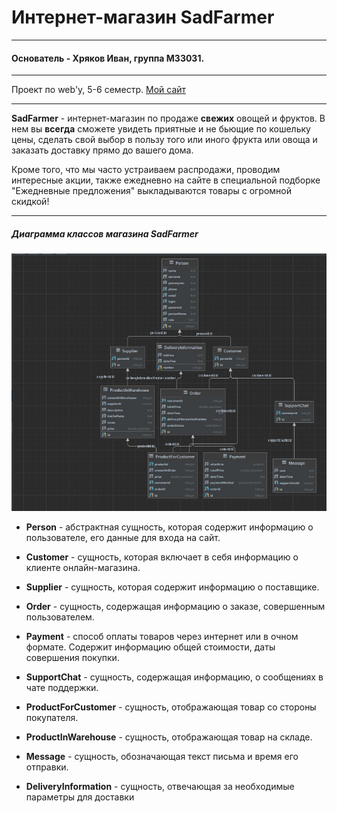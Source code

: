 # Интернет-магазин SadFarmer
***
#### Основатель - Хряков Иван, группа М33031.
***
Проект по web'у, 5-6 семестр.
[Мой сайт](https://dolphin-in-river.onrender.com/)
***
**SadFarmer** - интернет-магазин по продаже **свежих** овощей и фруктов.
В нем вы **всегда** сможете увидеть приятные и не бьющие по кошельку цены,
сделать свой выбор в пользу того или иного фрукта или овоща и заказать доставку прямо до вашего дома.

Кроме того, что мы часто устраиваем распродажи, проводим интересные акции,
также ежедневно на сайте в специальной подборке "Ежедневные предложения" выкладываются товары с огромной скидкой! 
***
##### Диаграмма классов магазина SadFarmer
![Диаграмма](public/Sources/Images/schema3.jpg)
+ **Person** - абстрактная сущность, которая содержит информацию о пользователе, его данные для входа на сайт.

+ **Customer** - сущность, которая включает в себя информацию о клиенте онлайн-магазина.

+ **Supplier** - сущность, которая содержит информацию о поставщике.

+ **Order** - сущность, содержащая информацию о заказе, совершенным пользователем.

+ **Payment** - способ оплаты товаров через интернет или в очном формате. Содержит информацию общей стоимости, даты совершения покупки.

+ **SupportChat** - сущность, содержащая информацию, о сообщениях в чате поддержки.

+ **ProductForCustomer** - сущность, отображающая товар со стороны покупателя. 

+ **ProductInWarehouse** - сущность, отображающая товар на складе.

+ **Message** -  сущность, обозначающая текст письма и время его отправки.

+ **DeliveryInformation** - сущность, отвечающая за необходимые параметры для доставки
